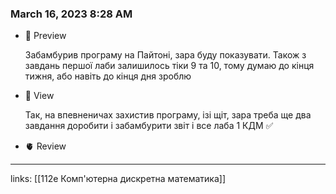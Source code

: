 
### March 16, 2023 8:28 AM

- 👀 Preview
    
    Забамбурив програму на Пайтоні, зара буду показувати. Також з завдань першої лаби залишилось тіки 9 та 10, тому думаю до кінця тижня, або навіть до кінця дня зроблю
    
- 🧠 View
    
    Так, на впевненичах захистив програму, ізі щіт, зара треба ще два завдання доробити і забамбурити звіт і все лаба 1 КДМ ✅
    
- 🫀 Review



---

links: [[112e Комп'ютерна дискретна математика]]

